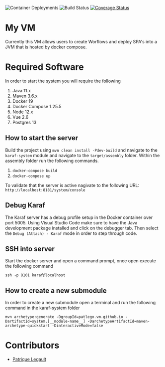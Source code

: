 ![Container Deployments](https://github.com/pat-lego/pat-lego.vm.github.io/workflows/Deploy%20Container/badge.svg) ![Build Status](https://github.com/pat-lego/pat-lego.vm.github.io/workflows/Build%20and%20Test/badge.svg) [![Coverage Status](https://coveralls.io/repos/github/pat-lego/pat-lego.vm.github.io/badge.svg?branch=master)](https://coveralls.io/github/pat-lego/pat-lego.vm.github.io?branch=feature/actions-coveralls)

# My VM

Currently this VM allows users to create Worflows and deploy SPA's into a JVM that is hosted by docker compose.

# Required Software

In order to start the system you will require the following

1. Java 11.x 
2. Maven 3.6.x
3. Docker 19
4. Docker Compose 1.25.5
5. Node 12.x
6. Vue 2.6
8. Postgres 13

## How to start the server

Build the project using `mvn clean install -Pdev-build` and navigate to the `karaf-system` module and navigate to the `target/assembly` folder. Within the assembly folder run the following commands.

1. `docker-compose build`
2. `docker-compose up`

To validate that the server is active nagivate to the following URL: `http://localhost:8181/system/console`

## Debug Karaf

The Karaf server has a debug profile setup in the Docker container over port 5005. Using Visual Studio Code make sure to have the Java development package installed and click on the debugger tab. Then select the `Debug (Attach) - Karaf` mode in order to step through code.

## SSH into server

Start the docker server and open a command prompt, once open execute the following command 

```
ssh -p 8101 karaf@localhost
```

## How to create a new submodule

In order to create a new submodule open a terminal and run the following command in the karaf-system folder 

```
mvn archetype:generate -DgroupId=patlego.vm.github.io -DartifactId=system.[__module-name__] -DarchetypeArtifactId=maven-archetype-quickstart -DinteractiveMode=false
```

# Contributors
- [Patrique Legault](https://github.com/patlego)